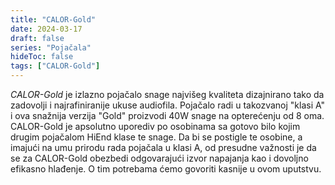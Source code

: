 ```yaml
---
title: "CALOR-Gold"
date: 2024-03-17
draft: false
series: "Pojačala"
hideToc: false
tags: ["CALOR-Gold"]
---
```

<p><em>CALOR-Gold</em> je izlazno pojačalo snage najvišeg kvaliteta dizajnirano tako da zadovolji i najrafiniranije ukuse audiofila. Pojačalo radi u takozvanoj "klasi A" i ova snažnija verzija "Gold" proizvodi 40W snage na opterećenju od 8 oma. CALOR-Gold je apsolutno uporediv po osobinama sa gotovo bilo kojim drugim pojačalom HiEnd klase te snage. Da bi se postigle te osobine, a imajući na umu prirodu rada pojačala u klasi A, od presudne važnosti je da se za CALOR-Gold obezbedi odgovarajući izvor napajanja kao i dovoljno efikasno hlađenje. O tim potrebama ćemo govoriti kasnije u ovom uputstvu.</p>
